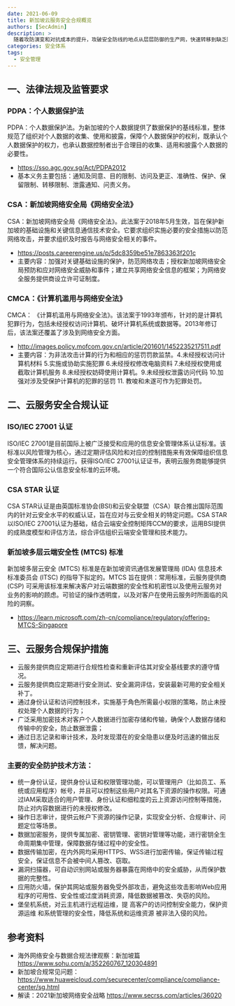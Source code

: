 ```yaml
---
date: 2021-06-09
title: 新加坡云服务安全合规概览
authors: [SecAdmin]
description: >
  随着攻防演变和对抗成本的提升，攻破安全防线的地点从层层防御的生产网，快速转移到缺乏防护的个人终端。近期的多起网络钓鱼事件，逐步展现出社工攻击的威力，必然会成为企业新的防御重心。
categories: 安全体系
tags:
  - 安全管理
---
```


## 一、法律法规及监管要求

### PDPA：个人数据保护法

PDPA：个人数据保护法。为新加坡的个人数据提供了数据保护的基线标准，整体规范了组织对个人数据的收集、使用和披露，保障个人数据保护的权利，既承认个人数据保护的权力，也承认数据控制者出于合理目的收集、适用和披露个人数据的必要性。
- https://sso.agc.gov.sg/Act/PDPA2012
- 基本义务主要包括：通知及同意、目的限制、访问及更正、准确性、保护、保留限制、转移限制、泄露通知、问责义务。

### CSA：新加坡网络安全局《网络安全法》

CSA：新加坡网络安全局《网络安全法》。此法案于2018年5月生效，旨在保护新加坡的基础设施和关键信息通信技术安全。它要求组织实施必要的安全措施以防范网络攻击，并要求组织及时报告与网络安全相关的事件。
- https://posts.careerengine.us/p/5dc8359be51e7863363f201c
- 主要内容：加强对关键基础设施的保护，防范网络攻击；授权新加坡网络安全局预防和应对网络安全威胁和事件；建立共享网络安全信息的框架；为网络安全服务提供商设立许可证制度。

### CMCA：《计算机滥用与网络安全法》

CMCA： 《计算机滥用与网络安全法》。该法案于1993年颁布，针对的是计算机犯罪行为，包括未经授权访问计算机、破坏计算机系统或数据等。2013年修订后，该法案还覆盖了涉及到网络安全方面。
- http://images.policy.mofcom.gov.cn/article/201601/1452235217511.pdf
- 主要内容：为非法攻击计算的行为和相应的惩罚罚款监禁。4.未经授权访问计算机材料 5.实施或协助实施犯罪 6.未经授权修改电脑资料 7.未经授权使⽤或截取计算机服务  8.未经授权妨碍使⽤计算机。9.未经授权泄露访问代码 10.加强对涉及受保护计算机的犯罪的惩罚 11. 教唆和未遂可作为犯罪处罚。

## 二、云服务安全合规认证

### ISO/IEC 27001 认证

ISO/IEC 27001是目前国际上被广泛接受和应用的信息安全管理体系认证标准。该标准以风险管理为核心，通过定期评估风险和对应的控制措施来有效保障组织信息安全管理体系的持续运行。获得ISO/IEC 27001认证证书，表明云服务商能够提供一个符合国际公认信息安全标准的云环境。

### CSA STAR 认证

CSA STAR认证是由英国标准协会(BSI)和云安全联盟（CSA）联合推出国际范围内的针对云安全水平的权威认证，旨在应对与云安全相关的特定问题。CSA STAR以ISO/IEC 27001认证为基础，结合云端安全控制矩阵CCM的要求，运用BSI提供的成熟度模型和评估方法，综合评估组织云端安全管理和技术能力。

### 新加坡多层云端安全性 (MTCS) 标准

新加坡多层云安全 (MTCS) 标准是在新加坡资讯通信发展管理局 (IDA) 信息技术标准委员会 (ITSC) 的指导下拟定的。MTCS 旨在提供：常用标准，云服务提供商 (CSP) 可采用该标准来解决客户对云端数据的安全性和机密性以及使用云服务对业务的影响的顾虑。可验证的操作透明度，以及对客户在使用云服务时所面临的风险的洞察。
- https://learn.microsoft.com/zh-cn/compliance/regulatory/offering-MTCS-Singapore

## 三、云服务合规保护措施

- 云服务提供商应定期进行合规性检查和重新评估其对安全基线要求的遵守情况。
- 云服务提供商应定期进行安全测试、安全漏洞评估，安装最新可用的安全相关补丁。
- 通过身份认证和访问控制技术，实施基于角色所需最小权限的策略，防止未授权处理个人数据的行为；
- 广泛采用加密技术对客户个人数据进行加密存储和传输，确保个人数据存储和传输中的安全，防⽌数据泄露；
- 通过日志记录和审计技术，及时发现潜在的安全隐患以便及时迅速的做出反馈，解决问题。

### 主要的安全防护技术方法：
- 统一身份认证，提供身份认证和权限管理功能，可以管理用户（比如员工、系统或应用程序）帐号，并且可以控制这些用户对其名下资源的操作权限。可通过IAM采取适合的用户管理、身份认证和细粒度的云上资源访问控制等措施，防止对内容数据进行的未授权修改。
- 操作日志审计，提供云帐户下资源的操作记录，实现安全分析、合规审计、问题定位等场景。
- 数据加密服务，提供专属加密、密钥管理、密钥对管理等功能，进行密钥全生命周期集中管理，保障数据存储过程中的安全性。
- 数据传输加密，在内外网均采用HTTPS、WSS进行加密传输，保证传输过程安全，保证信息不会被中间人篡改、窃取。
- 漏洞扫描器，可自动识别网站或服务器暴露在网络中的安全威胁，从而保护数据的完整性。
- 应用防火墙，保护其网站或服务器免受外部攻击，避免这些攻击影响Web应用程序的可用性、安全性或过度消耗资源，降低数据被篡改、失窃的风险。
- 堡垒机系统，对云主机进行远程运维，提 高客户的访问控制安全能力，保护资源运维 和系统管理的安全性，降低系统和运维资源 被非法入侵的风险。 

## 参考资料

- 海外网络安全与数据合规法律观察：新加坡篇 https://www.sohu.com/a/352260767_120304891
- 新加坡合规常见问题：https://www.huaweicloud.com/securecenter/compliance/compliance-center/sg.html
- 解读：2021新加坡网络安全战略 https://www.secrss.com/articles/36020

